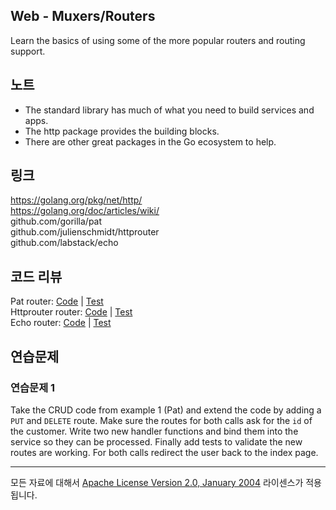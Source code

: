 ## Web - Muxers/Routers

Learn the basics of using some of the more popular routers and routing support.

## 노트

* The standard library has much of what you need to build services and apps.
* The http package provides the building blocks.
* There are other great packages in the Go ecosystem to help.

## 링크

https://golang.org/pkg/net/http/  
https://golang.org/doc/articles/wiki/  
github.com/gorilla/pat  
github.com/julienschmidt/httprouter  
github.com/labstack/echo  

## 코드 리뷰

Pat router: [Code](example1/main.go) | [Test](example1/main_test.go)  
Httprouter router: [Code](example2/main.go) | [Test](example2/main_test.go)  
Echo router: [Code](example3/main.go) | [Test](example3/main_test.go)  

## 연습문제

### 연습문제 1

Take the CRUD code from example 1 (Pat) and extend the code by adding a `PUT` and `DELETE` route. Make sure the routes for both calls ask for the `id` of the customer. Write two new handler functions and bind them into the service so they can be processed. Finally add tests to validate the new routes are working. For both calls redirect the user back to the index page.
___
모든 자료에 대해서 [Apache License Version 2.0, January 2004](http://www.apache.org/licenses/LICENSE-2.0) 라이센스가 적용됩니다.
